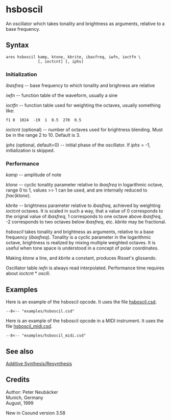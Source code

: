 <!--
id:hsboscil
category:Signal Generators:Additive Synthesis/Resynthesis
-->
# hsboscil
An oscillator which takes tonality and brightness as arguments, relative to a base frequency.

## Syntax
``` csound-orc
ares hsboscil kamp, ktone, kbrite, ibasfreq, iwfn, ioctfn \
              [, ioctcnt] [, iphs]
```

### Initialization

_ibasfreq_ -- base frequency to which tonality and brighness are relative

_iwfn_ -- function table of the waveform, usually a sine

_ioctfn_ -- function table used for weighting the octaves, usually something like:

```f1 0  1024  -19  1  0.5  270  0.5```

_ioctcnt_ (optional) -- number of octaves used for brightness blending. Must be in the range 2 to 10. Default is 3.

_iphs_ (optional, default=0) -- initial phase of the oscillator. If _iphs_ = -1, initialization is skipped.

### Performance

_kamp_ -- amplitude of note

_ktone_ -- cyclic tonality parameter relative to _ibasfreq_ in logarithmic octave, range 0 to 1, values >&gt; 1 can be used, and are internally reduced to _frac_(_ktone_).

_kbrite_ -- brightness parameter relative to _ibasfreq_, achieved by weighting _ioctcnt_ octaves. It is scaled in such a way, that a value of 0 corresponds to the orignal value of _ibasfreq_, 1 corresponds to one octave above _ibasfreq_, -2 corresponds to two octaves below _ibasfreq_, etc. _kbrite_ may be fractional.

_hsboscil_ takes tonality and brightness as arguments, relative to a base frequency (_ibasfreq_). Tonality is a cyclic parameter in the logarithmic octave, brightness is realized by mixing multiple weighted octaves. It is useful when tone space is understood in a concept of polar coordinates.

Making _ktone_ a line, and _kbrite_ a constant, produces Risset's glissando.

Oscillator table _iwfn_ is always read interpolated. Performance time requires about _ioctcnt_ * _oscili_.

## Examples

Here is an example of the hsboscil opcode. It uses the file [hsboscil.csd](../../examples/hsboscil.csd).

``` csound-orc title="Example of the hsboscil opcode." linenums="1"
--8<-- "examples/hsboscil.csd"
```

Here is an example of the hsboscil opcode in a MIDI instrument. It uses the file [hsboscil_midi.csd](../../examples/hsboscil_midi.csd).

``` csound-orc title="Example of the hsboscil opcode in a MIDI instrument." linenums="1"
--8<-- "examples/hsboscil_midi.csd"
```

## See also

[Additive Synthesis/Resynthesis](../../siggen/additive)

## Credits

Author: Peter Neubäcker<br>
Munich, Germany<br>
August, 1999<br>

New in Csound version 3.58
